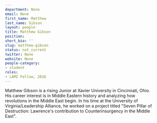 ```yaml
---
department: None
email: None
first_name: Matthew
last_name: Gibson
layout: people
title: Matthew Gibson
position:
short_bio: ''
slug: matthew-gibson
status: not_current
twitter: None
website: None
people-category:
- student
roles:
- LAMI Fellow, 2016
---
```


Matthew Gibson is a rising Junior at Xavier University in Cincinnati, Ohio. His career interest is in Middle Eastern history and analyzing how revolutions in the Middle East begin. In his time at the University of Virginia/Leadership Alliance, he worked on a project titled "Seven Pillar of Destruction: Lawrence's contribution to Counterinsurgency in the Middle East". 
